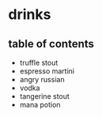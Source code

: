 # drinks

## table of contents

- truffle stout
- espresso martini
- angry russian
- vodka
- tangerine stout
- mana potion
